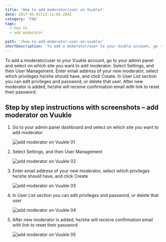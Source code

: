 ```yaml
---
title: 'How to add moderator/user on Vuukle?'
date: 2017-05-01T22:12:03.284Z
category: 'FAQ'
tags:
  - how to
  - add moderator

path: '/how-to-add-moderator-user-on-vuukle/'
shortDescription: 'To add a moderator/user to your Vuukle account, go to your admin panel and select on which site you want to add moderator. Select Settings, and then User Management.'
---
```

To add a moderator/user to your Vuukle account, go to your admin panel and select on which site you want to add moderator. Select Settings, and then User Management. Enter email address of your new moderator, select which privileges he/she should have, and click Create. In User List section you can edit privileges and password, or delete that user. After new moderator is added, he/she will receive confirmation email with link to reset their password.

## Step by step instructions with screenshots – add moderator on Vuukle

1. Go to your admin panel dashboard and select on which site you want to add moderator

   ![add moderator on Vuukle 01](/img/how-to-add-moderator-user-on-vuukle-img-1.png)

2. Select Settings, and then User Management

   ![add moderator on Vuukle 02](/img/how-to-add-moderator-user-on-vuukle-img-2.png)

3. Enter email address of your new moderator, select which privileges he/she should have, and click Create

   ![add moderator on Vuukle 03](/img/how-to-add-moderator-user-on-vuukle-img-3.png)

4. In User List section you can edit privileges and password, or delete that user

   ![add moderator on Vuukle 04](/img/how-to-add-moderator-user-on-vuukle-img-4.png)

5. After new moderator is added, he/she will receive confirmation email with link to reset their password

   ![add moderator on Vuukle 05](/img/how-to-add-moderator-user-on-vuukle-img-5.png)
